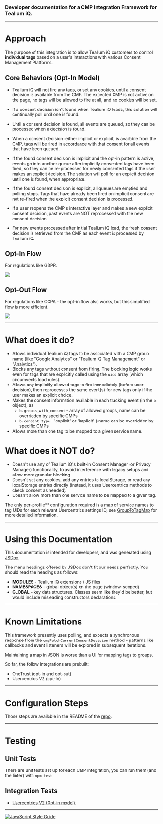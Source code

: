 ### Developer documentation for a CMP Integration Framework for Tealium iQ.

----

# Approach

The purpose of this integration is to allow Tealium iQ customers to control **individual tags** based on a user's interactions with various Consent Management Platforms.

## Core Behaviors (Opt-In Model)

 - Tealium iQ will not fire any tags, or set any cookies, until a consent decision is available from the CMP. The expected CMP is not active on the page, no tags will be allowed to fire at all, and no cookies will be set.

 - If a consent decision isn't found when Tealium iQ loads, this solution will continually poll until one is found.

 - Until a consent decision is found, all events are queued, so they can be processed when a decision is found.

 - When a consent decision (either implicit or explicit) is available from the CMP, tags will be fired in accordance with that consent for all events that have been queued.

 - If the found consent decision is implicit and the opt-in pattern is active, events go into another queue after implicitly consented tags have been fired, so they can be re-processed for newly consented tags if the user makes an explicit decision. The solution will poll for an explicit decision until one is found, when appropriate.
 
 - If the found consent decision is explicit, all queues are emptied and polling stops. Tags that have already been fired on implicit consent are not re-fired when the explicit consent decision is processed.

 - If a user reopens the CMP's interactive layer and makes a new explicit consent decision, past events are NOT reprocessed with the new consent decision.
 
 - For new events processed after initial Tealium iQ load, the fresh consent decision is retrieved from the CMP as each event is processed by Tealium iQ.

## Opt-In Flow

For regulations like GDPR.

<img style="max-width: 1200px;" src='tiq-cmp-integration-flow-opt-in.png'/>

## Opt-Out Flow

For regulations like CCPA - the opt-in flow also works, but this simplified flow is more efficient.

<img style="max-width: 1200px;" src='tiq-cmp-integration-flow-opt-out.png'/>

----

# What does it do?

 - Allows individual Tealium iQ tags to be associated with a CMP group name (like "Google Analytics" or "Tealium iQ Tag Management" or "Analytics").
 - Blocks any tags without consent from firing. The blocking logic works even for tags that are explicitly called using the `uids` array (which circumvents load rules).
 - Allows any implicitly allowed tags to fire immediately (before user decision), then reprocesses the same event(s) for new tags only if the user makes an explicit choice.
 - Makes the consent information available in each tracking event (in the `b` object), as 
   - `b.groups_with_consent` - array of allowed groups, name can be overridden by specific CMPs
   - `b.consent_type` - 'explicit' or 'implicit' ((name can be overridden by specific CMPs
 - Allows more than one tag to be mapped to a given service name.

# What does it NOT do?

 - Doesn't use any of Tealium iQ's built-in Consent Manager (or Privacy Manager) functionality, to avoid interference with legacy setups and allow more granular blocking.
 - Doesn't set any cookies, add any entries to localStorage, or read any localStorage entries directly (instead, it uses Usercentrics methods to check consent as needed).
 - Doesn't allow more than one service name to be mapped to a given tag.


The only per-profile** configuration required is a map of service names to tag UIDs for each relevant Usercentrics settings ID, see [GroupToTagMap](https://jaquith.github.io/cmp-integrations/global.html#GroupToTagMap) for more detailed information.

----

# Using this Documentation

This documentation is intended for developers, and was generated using [JSDoc](https://jsdoc.app/).

The menu headings offered by JSDoc don't fit our needs perfectly.  You should read the headings as follows:

  - **MODULES** - Tealium iQ extensions / JS files
  - **NAMESPACES** - global object(s) on the page (window-scoped)
  - **GLOBAL** -  key data structures.  Classes seem like they'd be better, but would include misleading constructors declarations.

----

# Known Limitations

This framework presently uses polling, and expects a synchronous response from the `cmpFetchCurrentConsentDecision` method - patterns like callbacks and event listeners will be explored in subsequent iterations.

Maintaining a map in JSON is worse than a UI for mapping tags to groups.

So far, the follow integrations are prebuilt:
 - OneTrust (opt-in and opt-out)
 - Usercentrics V2 (opt-in)

----

# Configuration Steps

Those steps are available in the README of the [repo](https://github.com/jaquith/cmp-integrations). 

----

# Testing

## Unit Tests

There are unit tests set up for each CMP integration, you can run them (and the linter) with `npm test`

## Integration Tests
 - [Usercentrics V2 (Opt-in model)](usercentrics-v2-integration-test-report/index.html).

----

[![JavaScript Style Guide](https://cdn.rawgit.com/standard/standard/master/badge.svg)](https://github.com/standard/standard)
